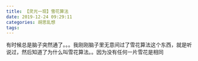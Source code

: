 ```yaml
---
title: 【灵光一现】雪花算法
date: 2019-12-24 09:29:11
categories: 胡思乱想
tags: 
---
```

有时候总是脑子突然通了。。。我刚刚脑子里无意间过了雪花算法这个东西，就是听说过，然后知道了为什么叫雪花算法。。因为没有任何一片雪花是相同
